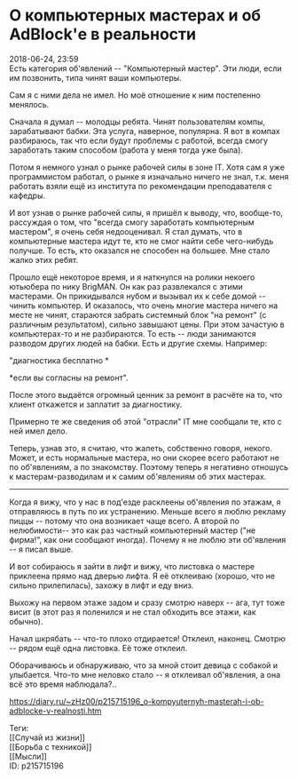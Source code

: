 О компьютерных мастерах и об AdBlock'е в реальности
====================================================

   
 2018-06-24, 23:59   
  Есть категория об'явлений -- "Компьютерный мастер". Эти люди, если им позвонить, типа чинят ваши компьютеры.   
   
 Сам я с ними дела не имел. Но моё отношение к ним постепенно менялось.   
   
 Сначала я думал -- молодцы ребята. Чинят пользователям компы, зарабатывают бабки. Эта услуга, наверное, популярна. Я вот в компах разбираюсь, так что если будут проблемы с работой, всегда смогу заработать таким способом (работа у меня тогда уже была).   
   
 Потом я немного узнал о рынке рабочей силы в зоне IT. Хотя сам я уже программистом работал, о рынке я изначально ничего не знал, т.к. меня работать взяли ещё из института по рекомендации преподавателя с кафедры.   
   
 И вот узнав о рынке рабочей силы, я пришёл к выводу, что, вообще-то, рассуждая о том, что "всегда смогу заработать компьютерным мастером", я очень себя недооценивал. Я стал думать, что в компьютерные мастера идут те, кто не смог найти себе чего-нибудь получше. То есть, кто оказался не способен на большее. Мне стало жалко этих ребят.   
   
 Прошло ещё некоторое время, и я наткнулся на ролики некоего ютьюбера по нику BrigMAN. Он как раз развлекался с этими мастерами. Он прикидывался нубом и вызывал их к себе домой -- чинить компьютер. И оказалось, что очень многие мастера ничего на месте не чинят, стараются забрать системный блок "на ремонт" (с различным результатом), сильно завышают цены. При этом зачастую в компьютерах-то и не разбираются. То есть -- люди занимаются разводом других людей на бабки. Есть и другие схемы. Например:   
   
 "диагностика бесплатно *   
   
 *если вы согласны на ремонт".   
   
 После этого выдаётся огромный ценник за ремонт в расчёте на то, что клиент откажется и заплатит за диагностику.   
   
 Примерно те же сведения об этой "отрасли" IT мне сообщали те, кто с ней имел дело.   
   
 Теперь, узнав это, я считаю, что жалеть, собственно говоря, некого. Может, и есть нормальные мастера, но они скорее всего работают не по об'явлениям, а по знакомству. Поэтому теперь я негативно отношусь к мастерам-разводилам и к самим об'явлениям об этих мастерах.   
   
 ***   
   
 Когда я вижу, что у нас в под'езде расклеены об'явления по этажам, я отправляюсь в путь по их устранению. Меньше всего я люблю рекламу пиццы -- потому что она возникает чаще всего. А второй по нелюбимости-- это как раз частный компьютерный мастер ("не фирма!", как они сообщают иногда). Почему я не люблю эти об'явления -- я писал выше.   
   
 И вот собираюсь я зайти в лифт и вижу, что листовка о мастере приклеена прямо над дверью лифта. Я её отклеиваю (хорошо, что не сильно прилепилась), захожу в лифт и еду вниз.   
   
 Выхожу на первом этаже задом и сразу смотрю наверх -- ага, тут тоже висит (в этот раз я поленился и не стал обходить все этажи, как обычно).   
   
 Начал шкрябать -- что-то плохо отдирается! Отклеил, наконец. Смотрю -- рядом ещё одна листовка. Её тоже отклеил.   
   
 Оборачиваюсь и обнаруживаю, что за мной стоит девица с собакой и улыбается. Что-то мне неловко стало -- я отклеивал об'явления, а она всё это время наблюдала?..   
    
 <https://diary.ru/~zHz00/p215715196_o-kompyuternyh-masterah-i-ob-adblocke-v-realnosti.htm>   
   
 Теги:   
 [[Случай из жизни]]   
 [[Борьба с техникой]]   
 [[Мысли]]   
 ID: p215715196